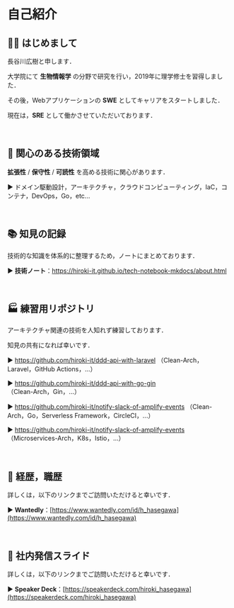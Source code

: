 # 自己紹介

## 👋🏻 はじめまして

長谷川広樹と申します．

大学院にて **生物情報学** の分野で研究を行い，2019年に理学修士を習得しました．

その後，Webアプリケーションの **SWE** としてキャリアをスタートしました．

現在は，**SRE** として働かさせていただいております．

<br>

## 🎯 関心のある技術領域

**拡張性** / **保守性** / **可読性** を高める技術に関心があります．

▶ ドメイン駆動設計，アーキテクチャ，クラウドコンピューティング，IaC，コンテナ，DevOps，Go，etc...

<br>

## 📚 知見の記録

技術的な知識を体系的に整理するため，ノートにまとめております．

▶ **技術ノート**：https://hiroki-it.github.io/tech-notebook-mkdocs/about.html

<br>

## 🏭 練習用リポジトリ

アーキテクチャ関連の技術を人知れず練習しております．

知見の共有になれば幸いです．

▶ https://github.com/hiroki-it/ddd-api-with-laravel （Clean-Arch，Laravel，GitHub Actions，...）

▶ https://github.com/hiroki-it/ddd-api-with-go-gin （Clean-Arch，Gin，...）

▶ https://github.com/hiroki-it/notify-slack-of-amplify-events （Clean-Arch，Go，Serverless Framework，CircleCI，...）

▶ https://github.com/hiroki-it/notify-slack-of-amplify-events （Microservices-Arch，K8s，Istio，...）

<br>

## 💼 経歴，職歴

詳しくは，以下のリンクまでご訪問いただけると幸いです．

▶ **Wantedly**：[https://www.wantedly.com/id/h_hasegawa](https://www.wantedly.com/id/h_hasegawa)

<br>

## 📢 社内発信スライド

詳しくは，以下のリンクまでご訪問いただけると幸いです．

▶ **Speaker Deck**：[https://speakerdeck.com/hiroki_hasegawa](https://speakerdeck.com/hiroki_hasegawa)

<br>
